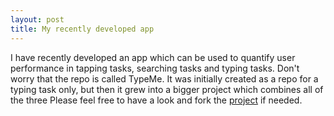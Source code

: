 ```yaml
---
layout: post
title: My recently developed app
---
```


I have recently developed an app which can be used to quantify user performance in tapping tasks, searching tasks and typing tasks. Don't worry that the repo is called TypeMe. It was initially created as a repo for a typing task only, but then it grew into a bigger project which combines all of the three 
Please feel free to have a look and fork the [project](https://github.com/zhannina/TypeMe) if needed.